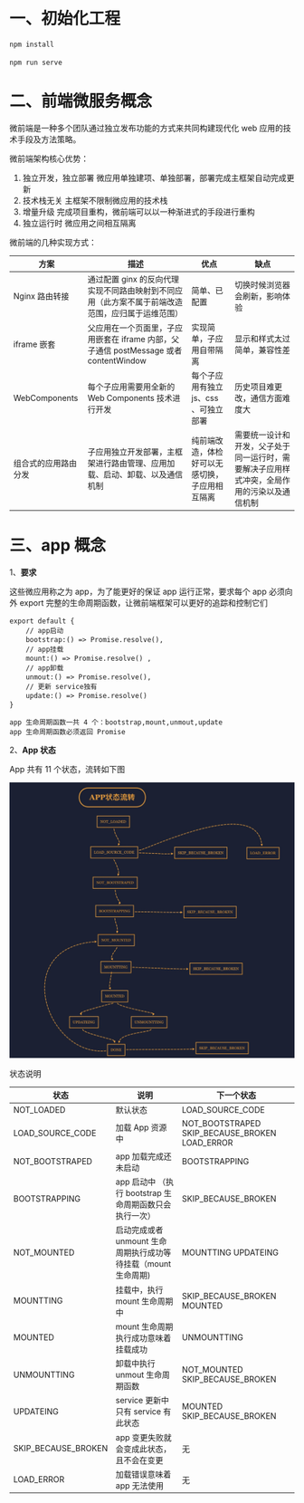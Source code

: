 # 一、初始化工程

```
npm install

npm run serve

```

# 二、前端微服务概念

微前端是一种多个团队通过独立发布功能的方式来共同构建现代化 web 应用的技术手段及方法策略。

微前端架构核心优势：

1. 独立开发，独立部署
   微应用单独建项、单独部署，部署完成主框架自动完成更新
2. 技术栈无关
   主框架不限制微应用的技术栈
3. 增量升级
   完成项目重构，微前端可以以一种渐进式的手段进行重构
4. 独立运行时
   微应用之间相互隔离

微前端的几种实现方式：

| 方案                 | 描述                                                                                             | 优点                                           | 缺点                                                                                       |
| -------------------- | ------------------------------------------------------------------------------------------------ | ---------------------------------------------- | ------------------------------------------------------------------------------------------ |
| Nginx 路由转接       | 通过配置 ginx 的反向代理实现不同路由映射到不同应用（此方案不属于前端改造范围，应归属于运维范围） | 简单、已配置                                   | 切换时候浏览器会刷新，影响体验                                                             |
| iframe 嵌套          | 父应用在一个页面里，子应用嵌套在 iframe 内部，父子通信 postMessage 或者 contentWindow            | 实现简单，子应用自带隔离                       | 显示和样式太过简单，兼容性差                                                               |
| WebComponents        | 每个子应用需要用全新的 Web Components 技术进行开发                                               | 每个子应用有独立 js、css 、可独立部署          | 历史项目难更改，通信方面难度大                                                             |
| 组合式的应用路由分发 | 子应用独立开发部署，主框架进行路由管理、应用加载、启动、卸载、以及通信机制                       | 纯前端改造，体检好可以无感切换，子应用相互隔离 | 需要统一设计和开发，父子处于同一运行时，需要解决子应用样式冲突，全局作用的污染以及通信机制 |

# 三、app 概念

1、**要求**

这些微应用称之为 app，为了能更好的保证 app 运行正常，要求每个 app 必须向外 export 完整的生命周期函数，让微前端框架可以更好的追踪和控制它们

```
export default {
    // app启动
    bootstrap:() => Promise.resolve(),
    // app挂载
    mount:() => Promise.resolve() ,
    // app卸载
    unmout:() => Promise.resolve(),
    // 更新 service独有
    update:() => Promise.resolve()
}
```

    app 生命周期函数一共 4 个：bootstrap,mount,unmout,update
    app 生命周期函数必须返回 Promise

2、**App 状态**

App 共有 11 个状态，流转如下图

![APP状态](https://github.com/alvinmachao/MicroFrontEnd/blob/master/images/%E5%BE%AE%E6%9C%8D%E5%8A%A1APP%E7%8A%B6%E6%80%81%E6%B5%81%E8%BD%AC.png)

状态说明

| 状态                | 说明                                                           | 下一个状态                                     |
| ------------------- | -------------------------------------------------------------- | ---------------------------------------------- |
| NOT_LOADED          | 默认状态                                                       | LOAD_SOURCE_CODE                               |
| LOAD_SOURCE_CODE    | 加载 App 资源中                                                | NOT_BOOTSTRAPED SKIP_BECAUSE_BROKEN LOAD_ERROR |
| NOT_BOOTSTRAPED     | app 加载完成还未启动                                           | BOOTSTRAPPING                                  |
| BOOTSTRAPPING       | app 启动中 （执行 bootstrap 生命周期函数只会执行一次）         | SKIP_BECAUSE_BROKEN                            |
| NOT_MOUNTED         | 启动完成或者 unmount 生命周期执行成功等待挂载（mount 生命周期) | MOUNTTING UPDATEING                            |
| MOUNTTING           | 挂载中，执行 mount 生命周期中                                  | SKIP_BECAUSE_BROKEN MOUNTED                    |
| MOUNTED             | mount 生命周期执行成功意味着挂载成功                           | UNMOUNTTING                                    |
| UNMOUNTTING         | 卸载中执行 unmout 生命周期函数                                 | NOT_MOUNTED SKIP_BECAUSE_BROKEN                |
| UPDATEING           | service 更新中只有 service 有此状态                            | MOUNTED SKIP_BECAUSE_BROKEN                    |
| SKIP_BECAUSE_BROKEN | app 变更失败就会变成此状态，且不会在变更                       | 无                                             |
| LOAD_ERROR          | 加载错误意味着 app 无法使用                                    | 无                                             |

